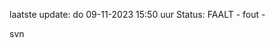 laatste update: 
do 09-11-2023 15:50   uur 
Status: FAALT - fout - 
<div class="service R">svn</div>